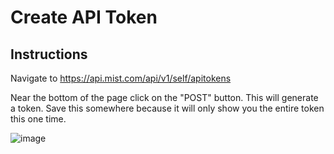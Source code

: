# Create API Token #

## Instructions ##

Navigate to <https://api.mist.com/api/v1/self/apitokens>

Near the bottom of the page click on the "POST" button. This will generate a token. Save this somewhere because it will only show you the entire token this one time.

![image](/Create-API-Token_Django.png)